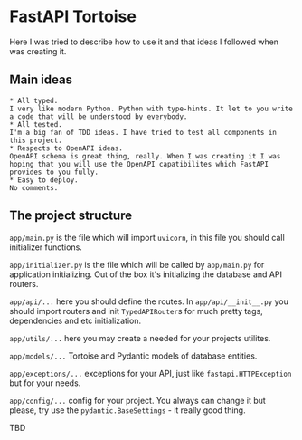 # FastAPI Tortoise

Here I was tried to describe how to use it and that ideas I followed when was creating it.

## Main ideas

    * All typed.
    I very like modern Python. Python with type-hints. It let to you write a code that will be understood by everybody.
    * All tested.
    I'm a big fan of TDD ideas. I have tried to test all components in this project.
    * Respects to OpenAPI ideas.
    OpenAPI schema is great thing, really. When I was creating it I was hoping that you will use the OpenAPI capatibilites which FastAPI provides to you fully.
    * Easy to deploy.
    No comments.

## The project structure

`app/main.py` is the file which will import `uvicorn`, in this file you should call initializer functions.

`app/initializer.py` is the file which will be called by `app/main.py` for application initializing. Out of the box it's initializing the database and API routers.

`app/api/...` here you should define the routes. In `app/api/__init__.py` you should import routers and init `TypedAPIRouter`s for much pretty tags, dependencies and etc initialization.

`app/utils/...` here you may create a needed for your projects utilites.

`app/models/...` Tortoise and Pydantic models of database entities.

`app/exceptions/...` exceptions for your API, just like `fastapi.HTTPException` but for your needs.

`app/config/...` config for your project. You always can change it but please, try use the `pydantic.BaseSettings` - it really good thing.

TBD